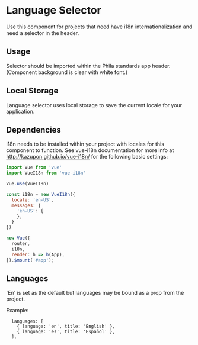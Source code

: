 # Language Selector

Use this component for projects that need have i18n internationalization and need a selector in the header.

## Usage

Selector should be imported within the Phila standards app header. (Component background is clear with white font.)

## Local Storage

Language selector uses local storage to save the current locale for your application.

## Dependencies

i18n needs to be installed within your project with locales for this component to function. 
See vue-i18n documentation for more info at http://kazupon.github.io/vue-i18n/ for the following basic settings:

```js static
import Vue from 'vue'
import VueI18n from 'vue-i18n'

Vue.use(VueI18n)
```

```js static
const i18n = new VueI18n({
  locale: 'en-US',
  messages: {
    'en-US': {
    },
  }
})
```

```js static
new Vue({
  router,
  i18n,
  render: h => h(App),
}).$mount('#app');
```


## Languages

'En' is set as the default but languages may be bound as a prop from the project. 

Example: 

```
  languages: [
    { language: 'en', title: 'English' },
    { language: 'es', title: 'Español' },
  ],
```
